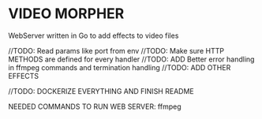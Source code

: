 # VIDEO MORPHER
WebServer written in Go to add effects to video files

//TODO: Read params like port from env
//TODO: Make sure HTTP METHODS are defined for every handler
//TODO: ADD Better error handling in ffmpeg commands and termination handling
//TODO: ADD OTHER EFFECTS

//TODO: DOCKERIZE EVERYTHING AND FINISH README

NEEDED COMMANDS TO RUN WEB SERVER:
ffmpeg